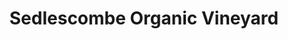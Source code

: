 ---
title: "Sedlescombe Organic Vineyard"
url: /cripps-corner/sedlescombe-organic-vineyard/
shop: wine
---